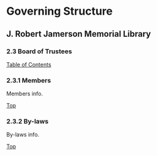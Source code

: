 [0]: ../README.md
[2.3]: board-of-trustees.md

# Governing Structure
## J. Robert Jamerson Memorial Library
### 2.3 Board of Trustees
[Table of Contents][0]

### 2.3.1 Members [](#members)
Members info.

[Top][2.3]

### 2.3.2 By-laws [](#by-laws)
By-laws info.

[Top][2.3]